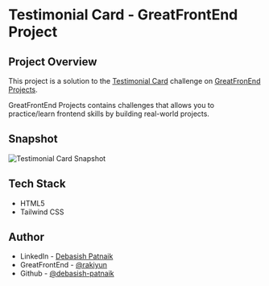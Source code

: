 # Testimonial Card - GreatFrontEnd Project

## Project Overview

This project is a solution to the [Testimonial Card](https://www.greatfrontend.com/projects/challenges/testimonial-card) challenge on [GreatFronEnd Projects](https://www.greatfrontend.com/projects).

GreatFrontEnd Projects contains challenges that allows you to practice/learn frontend skills by building real-world projects.

## Snapshot

![Testimonial Card Snapshot](https://imgur.com/yGyGupK.png)

## Tech Stack

- HTML5
- Tailwind CSS

## Author

- LinkedIn - [Debasish Patnaik](https://www.linkedin.com/in/debasish-patnaik)
- GreatFrontEnd - [@rakiyun](https://www.greatfrontend.com/projects/u/rakiyun)
- Github - [@debasish-patnaik](https://github.com/debasish-patnaik)
